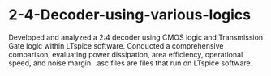 # 2-4-Decoder-using-various-logics
Developed and analyzed a 2:4 decoder using CMOS logic and Transmission Gate logic within LTspice
software. Conducted a comprehensive comparison, evaluating power dissipation, area efficiency,
operational speed, and noise margin.
.asc files are files that run on LTspice software. <br />
